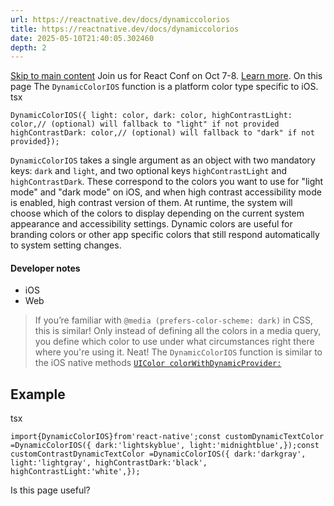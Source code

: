 ```yaml
---
url: https://reactnative.dev/docs/dynamiccolorios
title: https://reactnative.dev/docs/dynamiccolorios
date: 2025-05-10T21:40:05.302460
depth: 2
---
```


[Skip to main content](https://reactnative.dev/docs/dynamiccolorios#__docusaurus_skipToContent_fallback)
Join us for React Conf on Oct 7-8. [Learn more](https://conf.react.dev).
On this page
The `DynamicColorIOS` function is a platform color type specific to iOS.
tsx
```
DynamicColorIOS({ light: color, dark: color, highContrastLight: color,// (optional) will fallback to "light" if not provided highContrastDark: color,// (optional) will fallback to "dark" if not provided});
```

`DynamicColorIOS` takes a single argument as an object with two mandatory keys: `dark` and `light`, and two optional keys `highContrastLight` and `highContrastDark`. These correspond to the colors you want to use for "light mode" and "dark mode" on iOS, and when high contrast accessibility mode is enabled, high contrast version of them.
At runtime, the system will choose which of the colors to display depending on the current system appearance and accessibility settings. Dynamic colors are useful for branding colors or other app specific colors that still respond automatically to system setting changes.
#### Developer notes[​](https://reactnative.dev/docs/dynamiccolorios#developer-notes "Direct link to Developer notes")
  * iOS
  * Web


> If you’re familiar with `@media (prefers-color-scheme: dark)` in CSS, this is similar! Only instead of defining all the colors in a media query, you define which color to use under what circumstances right there where you're using it. Neat!
> The `DynamicColorIOS` function is similar to the iOS native methods [`UIColor colorWithDynamicProvider:`](https://developer.apple.com/documentation/uikit/uicolor/3238040-colorwithdynamicprovider)
## Example[​](https://reactnative.dev/docs/dynamiccolorios#example "Direct link to Example")
tsx
```
import{DynamicColorIOS}from'react-native';const customDynamicTextColor =DynamicColorIOS({ dark:'lightskyblue', light:'midnightblue',});const customContrastDynamicTextColor =DynamicColorIOS({ dark:'darkgray', light:'lightgray', highContrastDark:'black', highContrastLight:'white',});
```

Is this page useful?



